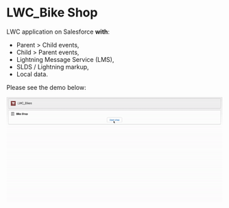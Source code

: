 # LWC_Bike Shop

LWC application on Salesforce **with**:
- Parent > Child events,
- Child > Parent events,
- Lightning Message Service (LMS),
- SLDS / Lightning markup,
- Local data.

Please see the demo below:

![This is an image](LWC_Bike_Demo.gif)
